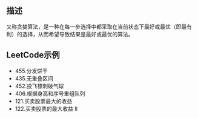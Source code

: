 ## 描述

又称贪婪算法，是一种在每一步选择中都采取在当前状态下最好或最优（即最有利）的选择，从而希望导致结果是最好或最优的算法。

## LeetCode示例

  * 455.分发饼干
  * 435.无重叠区间
  * 452.投飞镖刺破气球
  * 406.根据身高和序号重组队列
  * 121.买卖股票最大的收益
  * 122.买卖股票的最大收益 II
